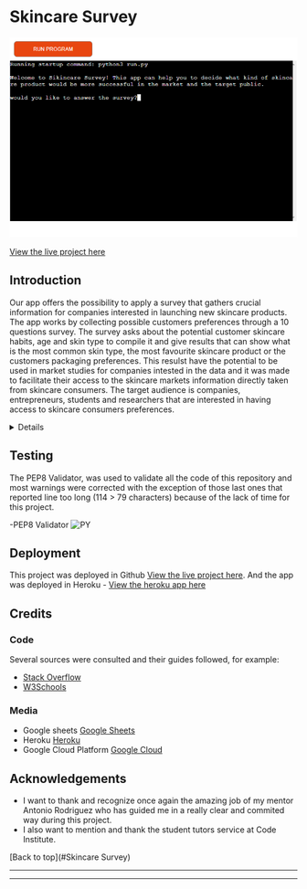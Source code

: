 # Skincare Survey


![Skincare Survey](assets/readme_files/SkincareSurvey.png)

[View the live project here](https://lukyhet.github.io/Project_three/)

## Introduction

Our app offers the possibility to apply a survey that gathers crucial information for companies interested in launching new skincare products. The app works by collecting possible customers preferences through a 10 questions survey. The survey asks about the potential customer skincare habits, age and skin type to compile it and give results that can show what is the most common skin type, the most favourite skincare product or the customers packaging preferences. This resulst have the potential to be used in market studies for companies intested in the data and it was made to facilitate their access to the skincare markets information directly taken from skincare consumers. The target audience is companies, entrepreneurs, students and researchers that are interested in having access to skincare consumers preferences.


<details>

Skincare Survey app is a tool created for comercial research purposes. It has ten different questions about the skincare habits and preferences of a skincare consumer group.

This app was made as the third milestone project to achieve the Diploma in Software Development at the Code Institute. 

The purpose of this project is the automation of a survey that gathers information and gives results obtained from the 10 answers to the same number of questions about skincare preferences and habits. The main goal is to build a back end site using python that responds to the users actions, allowing the user to analize the data and use it for their comercial or research goals.


## UX
###  User Demographic
The user for this website is: 

- Companies, entrepreneurs, students and researchers that want collect skincare consumers market data to create and sell new skincare products to young and adult skincare consumers, or just for research purposes. The consumers are people who has a skincare concern and who are interested in purchasing new skincare products to tackle their skincare problems. 


#### User Goals

- To apply a survey/research tool aimed to gather information from potential consumers/users to help define what skincare product would be best to create and sell according to the preferences of the potential consumers. 
- Gather information research pouposes. 
- Have an efficient and concise instrument (survey) to apply.
- Have clear results and data to work with.


## Features 

This is a back end application made using python. 

The app applies a survey that poses 10 different questions about skincare habits and preferences, some of them offer answer options and others are simple yes or no questions. The client/user can use the app both for applying the survey meaning collecting the data, and producing the results. The app can both read the information from the base google sheets skincare_survey document and write on it, updating it form the app.

The functions in the app contain validation code that accepts only the correct kind of input from the user.

As the survey app asks some questions that offer several options of answers, in the case of a tie the app can report it in the results, showing for example the two or three most prefered skincare products.


#### Wireframes
  

- This project is a back end app and it does not involve aesthetic design, the blueprints of the project or initial work was done by creating the questions and answer options that would collect the specific data to offer valuable results for clients interested in launching a successful new skincare product or for skincare consumers market researchers.


## Debugging

Some of the problems detected by gitpod have to do with non fatal errors like long lines of code that are related to the lenght of the questions and answer options.

A bug related to printing a result in case of a tie instead of a blanck space was detected and fixed by including lines of code that would print if the options are equal in value (==) and stil mayor than other options (>=).

`if (acids_list_len == serum_list_len) and (acids_list_len == moisturizer_list_len):
        print('All products sold equally')
    else:
        print('Most selling product is %s' % most_common)`

Other kind of bugs that were detected had to do with validation of input in the functions. It was necessary adjust and correct.

The last bug that appeared was related to the deployment of the app in Heroku, there was an incompatibility between versions of the packagest installed at the requirements.txt file. The solution was to run the command:

`pip3 freeze > requirements.txt`


### Features to Implement in the future

- **Recommendations**

- We would like to include an option in the app that would add a third step after processing the data  and then come up with recommended options potentially successful skincare products.
     

## Main Languages Used

- [HTML5](https://en.wikipedia.org/wiki/HTML5 "Link to HTML Wikipedia") provided by the CI template for this project.
- [JS](https://en.wikipedia.org/wiki/JavaScript "Link to JS Wikipedia") provided by the CI template for this project.
- [PY](https://en.wikipedia.org/wiki/Python_(programming_language) "Link to PY Wikipedia")


### Frameworks, Libraries & Programs Used

- [GitPod](https://gitpod.io/ "Link to GitPod homepage")
     - GitPod was as workspace for writing code,
- [GitHub](https://github.com/ "Link to GitHub")
     - GitHub is being used to store this repository.
- [Heroku](https://heroku.com/ "Link to Heroku")
     - Heroku is being used to deploy and host the app.
- [Google Sheets](https://docs.google.com/ "Link to Google Sheets")
     - Google Sheets is being used to host and consolidate the information of the survey.
- [Google Cloud](https://console.cloud.google.com/home/dashboard?project=skincaresurvey "Link to Google Cloud Platform")
     - In google Cloud we have enabled the Google Sheets API (which writes and reads in Google Sheets) and Google Drive API (which access our data stored in google drive). 




</details>


## Testing


The PEP8 Validator, was used to validate all the code of this repository and most warnings were corrected with the exception of those last ones that reported line too long (114 > 79 characters) because of the lack of time for this project.

-PEP8 Validator ![PY](http://pep8online.com/checkresult)



## Deployment

This project was deployed in Github [View the live project here](https://lukyhet.github.io/Repository-Two/). And the app was deployed in Heroku - [View the heroku app here](https://skincare-survey.herokuapp.com/ "Link to Heroku app")

    
## Credits 


### Code 

Several sources were consulted and their guides followed, for example:

- [Stack Overflow](https://stackoverflow.com/ "Link to Stack Overflow page")
- [W3Schools](https://www.w3schools.com/ "Link to W3Schools page") 


### Media

- Google sheets [Google Sheets](https://docs.google.com/spreadsheets/u/0/ "Link to Google Sheets") 
- Heroku [Heroku](https://id.heroku.com/login "Link to Heroku")
- Google Cloud Platform [Google Cloud](https://console.cloud.google.com/home/dashboard?project=skincaresurvey "Link to Google Cloud Platform")


## Acknowledgements

- I want to thank and recognize once again the amazing job of my mentor Antonio Rodriguez who has guided me in a really clear and commited way during this project. 
- I also want to mention and thank the student tutors service at Code Institute.


[Back to top](#Skincare Survey)

***



-----